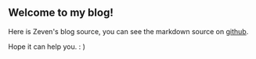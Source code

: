 ## Welcome to my blog!
Here is Zeven's blog source, you can see the markdown source on [github](https://github.com/ZevenFang).

Hope it can help you. : )